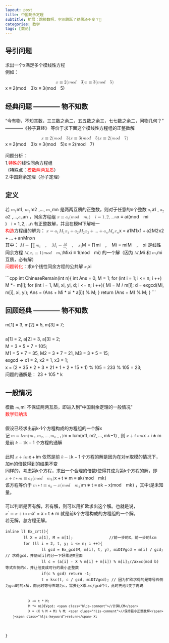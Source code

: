 ```yaml
---
layout: post
title: 中国剩余定理
subtitle: 扩展：跳模数啊，空间跳跃？结果还不变？🤔
categories: 数学
tags: [数论]
---
```


<head>
        <link rel="stylesheet" href="https://cdn.jsdelivr.net/npm/katex@0.10.2/dist/katex.min.css" integrity="sha384-yFRtMMDnQtDRO8rLpMIKrtPCD5jdktao2TV19YiZYWMDkUR5GQZR/NOVTdquEx1j" crossorigin="anonymous">
<link href="https://cdn.jsdelivr.net/npm/katex-copytex@latest/dist/katex-copytex.min.css" rel="stylesheet" type="text/css">
        <link rel="stylesheet" href="https://cdn.jsdelivr.net/gh/Microsoft/vscode/extensions/markdown-language-features/media/markdown.css">
<link rel="stylesheet" href="https://cdn.jsdelivr.net/gh/Microsoft/vscode/extensions/markdown-language-features/media/highlight.css">
	<style>
            body {
                font-family: -apple-system, BlinkMacSystemFont, 'Segoe WPC', 'Segoe UI', system-ui, 'Ubuntu', 'Droid Sans', sans-serif;
                font-size: 14px;
                line-height: 1.6;
            }
	</style>
        <style>
		.task-list-item { list-style-type: none; } .task-list-item-checkbox { margin-left: -20px; vertical-align: middle; }
	</style>
</head>

<body class="vscode-body vscode-light">
	<h2 id="导引问题">导引问题</h2>
<p>求出一个x满足多个模线性方程<br>
例如：<br></p>
<p class="katex-block"><span class="katex-display"><span class="katex"><span class="katex-mathml"><math xmlns="http://www.w3.org/1998/Math/MathML" display="block"><semantics><mrow><mi>x</mi><mo>≡</mo><mn>2</mn><mo stretchy="false">(</mo><mi>m</mi><mi>o</mi><mi>d</mi><mspace width="1em"/><mn>3</mn><mo stretchy="false">)</mo><mspace linebreak="newline"></mspace><mi>x</mi><mo>≡</mo><mn>3</mn><mo stretchy="false">(</mo><mi>m</mi><mi>o</mi><mi>d</mi><mspace width="1em"/><mn>5</mn><mo stretchy="false">)</mo></mrow><annotation encoding="application/x-tex">x\equiv2(mod\quad3)\\x\equiv3(mod\quad5)
</annotation></semantics></math></span><span class="katex-html" aria-hidden="true"><span class="base"><span class="strut" style="height:0.46375em;vertical-align:0em;"></span><span class="mord mathnormal">x</span><span class="mspace" style="margin-right:0.2777777777777778em;"></span><span class="mrel">≡</span><span class="mspace" style="margin-right:0.2777777777777778em;"></span></span><span class="base"><span class="strut" style="height:1em;vertical-align:-0.25em;"></span><span class="mord">2</span><span class="mopen">(</span><span class="mord mathnormal">m</span><span class="mord mathnormal">o</span><span class="mord mathnormal">d</span><span class="mspace" style="margin-right:1em;"></span><span class="mord">3</span><span class="mclose">)</span></span><span class="mspace newline"></span><span class="base"><span class="strut" style="height:0.46375em;vertical-align:0em;"></span><span class="mord mathnormal">x</span><span class="mspace" style="margin-right:0.2777777777777778em;"></span><span class="mrel">≡</span><span class="mspace" style="margin-right:0.2777777777777778em;"></span></span><span class="base"><span class="strut" style="height:1em;vertical-align:-0.25em;"></span><span class="mord">3</span><span class="mopen">(</span><span class="mord mathnormal">m</span><span class="mord mathnormal">o</span><span class="mord mathnormal">d</span><span class="mspace" style="margin-right:1em;"></span><span class="mord">5</span><span class="mclose">)</span></span></span></span></span></p>
<h2 id="经典问题--物不知数">经典问题 ———— 物不知数</h2>
<p>“今有物，不知其数，三三数之余二，五五数之余三，七七数之余二，问物几何？”<br>
————《孙子算经》
等价于求下面这个模线性方程组的正整数解</p>
<p class="katex-block"><span class="katex-display"><span class="katex"><span class="katex-mathml"><math xmlns="http://www.w3.org/1998/Math/MathML" display="block"><semantics><mrow><mi>x</mi><mo>≡</mo><mn>2</mn><mo stretchy="false">(</mo><mi>m</mi><mi>o</mi><mi>d</mi><mspace width="1em"/><mn>3</mn><mo stretchy="false">)</mo><mspace linebreak="newline"></mspace><mi>x</mi><mo>≡</mo><mn>3</mn><mo stretchy="false">(</mo><mi>m</mi><mi>o</mi><mi>d</mi><mspace width="1em"/><mn>5</mn><mo stretchy="false">)</mo><mspace linebreak="newline"></mspace><mi>x</mi><mo>≡</mo><mn>2</mn><mo stretchy="false">(</mo><mi>m</mi><mi>o</mi><mi>d</mi><mspace width="1em"/><mn>7</mn><mo stretchy="false">)</mo></mrow><annotation encoding="application/x-tex">x\equiv2(mod\quad3)\\x\equiv3(mod\quad5)\\x\equiv2(mod\quad7)
</annotation></semantics></math></span><span class="katex-html" aria-hidden="true"><span class="base"><span class="strut" style="height:0.46375em;vertical-align:0em;"></span><span class="mord mathnormal">x</span><span class="mspace" style="margin-right:0.2777777777777778em;"></span><span class="mrel">≡</span><span class="mspace" style="margin-right:0.2777777777777778em;"></span></span><span class="base"><span class="strut" style="height:1em;vertical-align:-0.25em;"></span><span class="mord">2</span><span class="mopen">(</span><span class="mord mathnormal">m</span><span class="mord mathnormal">o</span><span class="mord mathnormal">d</span><span class="mspace" style="margin-right:1em;"></span><span class="mord">3</span><span class="mclose">)</span></span><span class="mspace newline"></span><span class="base"><span class="strut" style="height:0.46375em;vertical-align:0em;"></span><span class="mord mathnormal">x</span><span class="mspace" style="margin-right:0.2777777777777778em;"></span><span class="mrel">≡</span><span class="mspace" style="margin-right:0.2777777777777778em;"></span></span><span class="base"><span class="strut" style="height:1em;vertical-align:-0.25em;"></span><span class="mord">3</span><span class="mopen">(</span><span class="mord mathnormal">m</span><span class="mord mathnormal">o</span><span class="mord mathnormal">d</span><span class="mspace" style="margin-right:1em;"></span><span class="mord">5</span><span class="mclose">)</span></span><span class="mspace newline"></span><span class="base"><span class="strut" style="height:0.46375em;vertical-align:0em;"></span><span class="mord mathnormal">x</span><span class="mspace" style="margin-right:0.2777777777777778em;"></span><span class="mrel">≡</span><span class="mspace" style="margin-right:0.2777777777777778em;"></span></span><span class="base"><span class="strut" style="height:1em;vertical-align:-0.25em;"></span><span class="mord">2</span><span class="mopen">(</span><span class="mord mathnormal">m</span><span class="mord mathnormal">o</span><span class="mord mathnormal">d</span><span class="mspace" style="margin-right:1em;"></span><span class="mord">7</span><span class="mclose">)</span></span></span></span></span></p>
<p>问题分析：<br>
1.<span style="color:red;">特殊的</span>线性同余方程组<br>（特殊点：<span style="color:red;">模数两两互质</span>）<br>
2.中国剩余定理（孙子定理）</p>
<h2 id="定义">定义</h2>
<p>若 <span class="katex"><span class="katex-mathml"><math xmlns="http://www.w3.org/1998/Math/MathML"><semantics><mrow><msub><mi>m</mi><mn>1</mn></msub></mrow><annotation encoding="application/x-tex">m_1</annotation></semantics></math></span><span class="katex-html" aria-hidden="true"><span class="base"><span class="strut" style="height:0.58056em;vertical-align:-0.15em;"></span><span class="mord"><span class="mord mathnormal">m</span><span class="msupsub"><span class="vlist-t vlist-t2"><span class="vlist-r"><span class="vlist" style="height:0.30110799999999993em;"><span style="top:-2.5500000000000003em;margin-left:0em;margin-right:0.05em;"><span class="pstrut" style="height:2.7em;"></span><span class="sizing reset-size6 size3 mtight"><span class="mord mtight">1</span></span></span></span><span class="vlist-s">​</span></span><span class="vlist-r"><span class="vlist" style="height:0.15em;"><span></span></span></span></span></span></span></span></span></span>, <span class="katex"><span class="katex-mathml"><math xmlns="http://www.w3.org/1998/Math/MathML"><semantics><mrow><msub><mi>m</mi><mn>2</mn></msub></mrow><annotation encoding="application/x-tex">m_2</annotation></semantics></math></span><span class="katex-html" aria-hidden="true"><span class="base"><span class="strut" style="height:0.58056em;vertical-align:-0.15em;"></span><span class="mord"><span class="mord mathnormal">m</span><span class="msupsub"><span class="vlist-t vlist-t2"><span class="vlist-r"><span class="vlist" style="height:0.30110799999999993em;"><span style="top:-2.5500000000000003em;margin-left:0em;margin-right:0.05em;"><span class="pstrut" style="height:2.7em;"></span><span class="sizing reset-size6 size3 mtight"><span class="mord mtight">2</span></span></span></span><span class="vlist-s">​</span></span><span class="vlist-r"><span class="vlist" style="height:0.15em;"><span></span></span></span></span></span></span></span></span></span> ,..., <span class="katex"><span class="katex-mathml"><math xmlns="http://www.w3.org/1998/Math/MathML"><semantics><mrow><msub><mi>m</mi><mi>n</mi></msub></mrow><annotation encoding="application/x-tex">m_n</annotation></semantics></math></span><span class="katex-html" aria-hidden="true"><span class="base"><span class="strut" style="height:0.58056em;vertical-align:-0.15em;"></span><span class="mord"><span class="mord mathnormal">m</span><span class="msupsub"><span class="vlist-t vlist-t2"><span class="vlist-r"><span class="vlist" style="height:0.151392em;"><span style="top:-2.5500000000000003em;margin-left:0em;margin-right:0.05em;"><span class="pstrut" style="height:2.7em;"></span><span class="sizing reset-size6 size3 mtight"><span class="mord mathnormal mtight">n</span></span></span></span><span class="vlist-s">​</span></span><span class="vlist-r"><span class="vlist" style="height:0.15em;"><span></span></span></span></span></span></span></span></span></span> 是两两互质的正整数，则对于任意的n个整数 <span class="katex"><span class="katex-mathml"><math xmlns="http://www.w3.org/1998/Math/MathML"><semantics><mrow><msub><mi>a</mi><mn>1</mn></msub></mrow><annotation encoding="application/x-tex">a_1</annotation></semantics></math></span><span class="katex-html" aria-hidden="true"><span class="base"><span class="strut" style="height:0.58056em;vertical-align:-0.15em;"></span><span class="mord"><span class="mord mathnormal">a</span><span class="msupsub"><span class="vlist-t vlist-t2"><span class="vlist-r"><span class="vlist" style="height:0.30110799999999993em;"><span style="top:-2.5500000000000003em;margin-left:0em;margin-right:0.05em;"><span class="pstrut" style="height:2.7em;"></span><span class="sizing reset-size6 size3 mtight"><span class="mord mtight">1</span></span></span></span><span class="vlist-s">​</span></span><span class="vlist-r"><span class="vlist" style="height:0.15em;"><span></span></span></span></span></span></span></span></span></span> , <span class="katex"><span class="katex-mathml"><math xmlns="http://www.w3.org/1998/Math/MathML"><semantics><mrow><msub><mi>a</mi><mn>2</mn></msub></mrow><annotation encoding="application/x-tex">a_2</annotation></semantics></math></span><span class="katex-html" aria-hidden="true"><span class="base"><span class="strut" style="height:0.58056em;vertical-align:-0.15em;"></span><span class="mord"><span class="mord mathnormal">a</span><span class="msupsub"><span class="vlist-t vlist-t2"><span class="vlist-r"><span class="vlist" style="height:0.30110799999999993em;"><span style="top:-2.5500000000000003em;margin-left:0em;margin-right:0.05em;"><span class="pstrut" style="height:2.7em;"></span><span class="sizing reset-size6 size3 mtight"><span class="mord mtight">2</span></span></span></span><span class="vlist-s">​</span></span><span class="vlist-r"><span class="vlist" style="height:0.15em;"><span></span></span></span></span></span></span></span></span></span> ,...,<span class="katex"><span class="katex-mathml"><math xmlns="http://www.w3.org/1998/Math/MathML"><semantics><mrow><msub><mi>a</mi><mi>n</mi></msub></mrow><annotation encoding="application/x-tex">a_n</annotation></semantics></math></span><span class="katex-html" aria-hidden="true"><span class="base"><span class="strut" style="height:0.58056em;vertical-align:-0.15em;"></span><span class="mord"><span class="mord mathnormal">a</span><span class="msupsub"><span class="vlist-t vlist-t2"><span class="vlist-r"><span class="vlist" style="height:0.151392em;"><span style="top:-2.5500000000000003em;margin-left:0em;margin-right:0.05em;"><span class="pstrut" style="height:2.7em;"></span><span class="sizing reset-size6 size3 mtight"><span class="mord mathnormal mtight">n</span></span></span></span><span class="vlist-s">​</span></span><span class="vlist-r"><span class="vlist" style="height:0.15em;"><span></span></span></span></span></span></span></span></span></span> ，同余方程组 <span class="katex"><span class="katex-mathml"><math xmlns="http://www.w3.org/1998/Math/MathML"><semantics><mrow><mi>x</mi><mo>≡</mo><msub><mi>a</mi><mi>i</mi></msub><mo stretchy="false">(</mo><mi>m</mi><mi>o</mi><mi>d</mi><mspace width="1em"/><msub><mi>m</mi><mi>i</mi></msub><mo stretchy="false">)</mo><mspace width="1em"/><mi>i</mi><mo>=</mo><mn>1</mn><mo separator="true">,</mo><mn>2</mn><mo separator="true">,</mo><mi mathvariant="normal">.</mi><mi mathvariant="normal">.</mi><mi mathvariant="normal">.</mi><mi>n</mi></mrow><annotation encoding="application/x-tex">x\equiv a_i(mod\quad m_i)\quad i=1,2,...n</annotation></semantics></math></span><span class="katex-html" aria-hidden="true"><span class="base"><span class="strut" style="height:0.46375em;vertical-align:0em;"></span><span class="mord mathnormal">x</span><span class="mspace" style="margin-right:0.2777777777777778em;"></span><span class="mrel">≡</span><span class="mspace" style="margin-right:0.2777777777777778em;"></span></span><span class="base"><span class="strut" style="height:1em;vertical-align:-0.25em;"></span><span class="mord"><span class="mord mathnormal">a</span><span class="msupsub"><span class="vlist-t vlist-t2"><span class="vlist-r"><span class="vlist" style="height:0.31166399999999994em;"><span style="top:-2.5500000000000003em;margin-left:0em;margin-right:0.05em;"><span class="pstrut" style="height:2.7em;"></span><span class="sizing reset-size6 size3 mtight"><span class="mord mathnormal mtight">i</span></span></span></span><span class="vlist-s">​</span></span><span class="vlist-r"><span class="vlist" style="height:0.15em;"><span></span></span></span></span></span></span><span class="mopen">(</span><span class="mord mathnormal">m</span><span class="mord mathnormal">o</span><span class="mord mathnormal">d</span><span class="mspace" style="margin-right:1em;"></span><span class="mord"><span class="mord mathnormal">m</span><span class="msupsub"><span class="vlist-t vlist-t2"><span class="vlist-r"><span class="vlist" style="height:0.31166399999999994em;"><span style="top:-2.5500000000000003em;margin-left:0em;margin-right:0.05em;"><span class="pstrut" style="height:2.7em;"></span><span class="sizing reset-size6 size3 mtight"><span class="mord mathnormal mtight">i</span></span></span></span><span class="vlist-s">​</span></span><span class="vlist-r"><span class="vlist" style="height:0.15em;"><span></span></span></span></span></span></span><span class="mclose">)</span><span class="mspace" style="margin-right:1em;"></span><span class="mord mathnormal">i</span><span class="mspace" style="margin-right:0.2777777777777778em;"></span><span class="mrel">=</span><span class="mspace" style="margin-right:0.2777777777777778em;"></span></span><span class="base"><span class="strut" style="height:0.8388800000000001em;vertical-align:-0.19444em;"></span><span class="mord">1</span><span class="mpunct">,</span><span class="mspace" style="margin-right:0.16666666666666666em;"></span><span class="mord">2</span><span class="mpunct">,</span><span class="mspace" style="margin-right:0.16666666666666666em;"></span><span class="mord">...</span><span class="mord mathnormal">n</span></span></span></span> 有正整数解，并且在模M下解唯一<br>
<span style="color:red;">构造</span>方程组的解为： <span class="katex"><span class="katex-mathml"><math xmlns="http://www.w3.org/1998/Math/MathML"><semantics><mrow><mi>x</mi><mo>=</mo><msub><mi>a</mi><mn>1</mn></msub><msub><mi>M</mi><mn>1</mn></msub><msub><mi>x</mi><mn>1</mn></msub><mo>+</mo><msub><mi>a</mi><mn>2</mn></msub><msub><mi>M</mi><mn>2</mn></msub><msub><mi>x</mi><mn>2</mn></msub><mo>+</mo><mi mathvariant="normal">.</mi><mi mathvariant="normal">.</mi><mi mathvariant="normal">.</mi><mo>+</mo><msub><mi>a</mi><mi>n</mi></msub><msub><mi>M</mi><mi>n</mi></msub><msub><mi>x</mi><mi>n</mi></msub></mrow><annotation encoding="application/x-tex">x=a_1M_1x_1+a_2M_2x_2+...+a_nM_nx_n</annotation></semantics></math></span><span class="katex-html" aria-hidden="true"><span class="base"><span class="strut" style="height:0.43056em;vertical-align:0em;"></span><span class="mord mathnormal">x</span><span class="mspace" style="margin-right:0.2777777777777778em;"></span><span class="mrel">=</span><span class="mspace" style="margin-right:0.2777777777777778em;"></span></span><span class="base"><span class="strut" style="height:0.83333em;vertical-align:-0.15em;"></span><span class="mord"><span class="mord mathnormal">a</span><span class="msupsub"><span class="vlist-t vlist-t2"><span class="vlist-r"><span class="vlist" style="height:0.30110799999999993em;"><span style="top:-2.5500000000000003em;margin-left:0em;margin-right:0.05em;"><span class="pstrut" style="height:2.7em;"></span><span class="sizing reset-size6 size3 mtight"><span class="mord mtight">1</span></span></span></span><span class="vlist-s">​</span></span><span class="vlist-r"><span class="vlist" style="height:0.15em;"><span></span></span></span></span></span></span><span class="mord"><span class="mord mathnormal" style="margin-right:0.10903em;">M</span><span class="msupsub"><span class="vlist-t vlist-t2"><span class="vlist-r"><span class="vlist" style="height:0.30110799999999993em;"><span style="top:-2.5500000000000003em;margin-left:-0.10903em;margin-right:0.05em;"><span class="pstrut" style="height:2.7em;"></span><span class="sizing reset-size6 size3 mtight"><span class="mord mtight">1</span></span></span></span><span class="vlist-s">​</span></span><span class="vlist-r"><span class="vlist" style="height:0.15em;"><span></span></span></span></span></span></span><span class="mord"><span class="mord mathnormal">x</span><span class="msupsub"><span class="vlist-t vlist-t2"><span class="vlist-r"><span class="vlist" style="height:0.30110799999999993em;"><span style="top:-2.5500000000000003em;margin-left:0em;margin-right:0.05em;"><span class="pstrut" style="height:2.7em;"></span><span class="sizing reset-size6 size3 mtight"><span class="mord mtight">1</span></span></span></span><span class="vlist-s">​</span></span><span class="vlist-r"><span class="vlist" style="height:0.15em;"><span></span></span></span></span></span></span><span class="mspace" style="margin-right:0.2222222222222222em;"></span><span class="mbin">+</span><span class="mspace" style="margin-right:0.2222222222222222em;"></span></span><span class="base"><span class="strut" style="height:0.83333em;vertical-align:-0.15em;"></span><span class="mord"><span class="mord mathnormal">a</span><span class="msupsub"><span class="vlist-t vlist-t2"><span class="vlist-r"><span class="vlist" style="height:0.30110799999999993em;"><span style="top:-2.5500000000000003em;margin-left:0em;margin-right:0.05em;"><span class="pstrut" style="height:2.7em;"></span><span class="sizing reset-size6 size3 mtight"><span class="mord mtight">2</span></span></span></span><span class="vlist-s">​</span></span><span class="vlist-r"><span class="vlist" style="height:0.15em;"><span></span></span></span></span></span></span><span class="mord"><span class="mord mathnormal" style="margin-right:0.10903em;">M</span><span class="msupsub"><span class="vlist-t vlist-t2"><span class="vlist-r"><span class="vlist" style="height:0.30110799999999993em;"><span style="top:-2.5500000000000003em;margin-left:-0.10903em;margin-right:0.05em;"><span class="pstrut" style="height:2.7em;"></span><span class="sizing reset-size6 size3 mtight"><span class="mord mtight">2</span></span></span></span><span class="vlist-s">​</span></span><span class="vlist-r"><span class="vlist" style="height:0.15em;"><span></span></span></span></span></span></span><span class="mord"><span class="mord mathnormal">x</span><span class="msupsub"><span class="vlist-t vlist-t2"><span class="vlist-r"><span class="vlist" style="height:0.30110799999999993em;"><span style="top:-2.5500000000000003em;margin-left:0em;margin-right:0.05em;"><span class="pstrut" style="height:2.7em;"></span><span class="sizing reset-size6 size3 mtight"><span class="mord mtight">2</span></span></span></span><span class="vlist-s">​</span></span><span class="vlist-r"><span class="vlist" style="height:0.15em;"><span></span></span></span></span></span></span><span class="mspace" style="margin-right:0.2222222222222222em;"></span><span class="mbin">+</span><span class="mspace" style="margin-right:0.2222222222222222em;"></span></span><span class="base"><span class="strut" style="height:0.66666em;vertical-align:-0.08333em;"></span><span class="mord">...</span><span class="mspace" style="margin-right:0.2222222222222222em;"></span><span class="mbin">+</span><span class="mspace" style="margin-right:0.2222222222222222em;"></span></span><span class="base"><span class="strut" style="height:0.83333em;vertical-align:-0.15em;"></span><span class="mord"><span class="mord mathnormal">a</span><span class="msupsub"><span class="vlist-t vlist-t2"><span class="vlist-r"><span class="vlist" style="height:0.151392em;"><span style="top:-2.5500000000000003em;margin-left:0em;margin-right:0.05em;"><span class="pstrut" style="height:2.7em;"></span><span class="sizing reset-size6 size3 mtight"><span class="mord mathnormal mtight">n</span></span></span></span><span class="vlist-s">​</span></span><span class="vlist-r"><span class="vlist" style="height:0.15em;"><span></span></span></span></span></span></span><span class="mord"><span class="mord mathnormal" style="margin-right:0.10903em;">M</span><span class="msupsub"><span class="vlist-t vlist-t2"><span class="vlist-r"><span class="vlist" style="height:0.151392em;"><span style="top:-2.5500000000000003em;margin-left:-0.10903em;margin-right:0.05em;"><span class="pstrut" style="height:2.7em;"></span><span class="sizing reset-size6 size3 mtight"><span class="mord mathnormal mtight">n</span></span></span></span><span class="vlist-s">​</span></span><span class="vlist-r"><span class="vlist" style="height:0.15em;"><span></span></span></span></span></span></span><span class="mord"><span class="mord mathnormal">x</span><span class="msupsub"><span class="vlist-t vlist-t2"><span class="vlist-r"><span class="vlist" style="height:0.151392em;"><span style="top:-2.5500000000000003em;margin-left:0em;margin-right:0.05em;"><span class="pstrut" style="height:2.7em;"></span><span class="sizing reset-size6 size3 mtight"><span class="mord mathnormal mtight">n</span></span></span></span><span class="vlist-s">​</span></span><span class="vlist-r"><span class="vlist" style="height:0.15em;"><span></span></span></span></span></span></span></span></span></span><br>
其中： <span class="katex"><span class="katex-mathml"><math xmlns="http://www.w3.org/1998/Math/MathML"><semantics><mrow><mi>M</mi><mo>=</mo><mo>∏</mo><msub><mi>m</mi><mi>i</mi></msub><mspace width="1em"/><mo separator="true">,</mo><mspace width="1em"/><msub><mi>M</mi><mi>i</mi></msub><mo>=</mo><mfrac><mi>M</mi><msub><mi>m</mi><mi>i</mi></msub></mfrac><mspace width="1em"/><mo separator="true">,</mo><mspace width="1em"/><msub><mi>x</mi><mi>i</mi></msub></mrow><annotation encoding="application/x-tex">M=\prod m_i\quad,\quad M_i=\frac M{m_i}\quad,\quad x_i</annotation></semantics></math></span><span class="katex-html" aria-hidden="true"><span class="base"><span class="strut" style="height:0.68333em;vertical-align:0em;"></span><span class="mord mathnormal" style="margin-right:0.10903em;">M</span><span class="mspace" style="margin-right:0.2777777777777778em;"></span><span class="mrel">=</span><span class="mspace" style="margin-right:0.2777777777777778em;"></span></span><span class="base"><span class="strut" style="height:1.00001em;vertical-align:-0.25001em;"></span><span class="mop op-symbol small-op" style="position:relative;top:-0.0000050000000000050004em;">∏</span><span class="mspace" style="margin-right:0.16666666666666666em;"></span><span class="mord"><span class="mord mathnormal">m</span><span class="msupsub"><span class="vlist-t vlist-t2"><span class="vlist-r"><span class="vlist" style="height:0.31166399999999994em;"><span style="top:-2.5500000000000003em;margin-left:0em;margin-right:0.05em;"><span class="pstrut" style="height:2.7em;"></span><span class="sizing reset-size6 size3 mtight"><span class="mord mathnormal mtight">i</span></span></span></span><span class="vlist-s">​</span></span><span class="vlist-r"><span class="vlist" style="height:0.15em;"><span></span></span></span></span></span></span><span class="mspace" style="margin-right:1em;"></span><span class="mpunct">,</span><span class="mspace" style="margin-right:1em;"></span><span class="mspace" style="margin-right:0.16666666666666666em;"></span><span class="mord"><span class="mord mathnormal" style="margin-right:0.10903em;">M</span><span class="msupsub"><span class="vlist-t vlist-t2"><span class="vlist-r"><span class="vlist" style="height:0.31166399999999994em;"><span style="top:-2.5500000000000003em;margin-left:-0.10903em;margin-right:0.05em;"><span class="pstrut" style="height:2.7em;"></span><span class="sizing reset-size6 size3 mtight"><span class="mord mathnormal mtight">i</span></span></span></span><span class="vlist-s">​</span></span><span class="vlist-r"><span class="vlist" style="height:0.15em;"><span></span></span></span></span></span></span><span class="mspace" style="margin-right:0.2777777777777778em;"></span><span class="mrel">=</span><span class="mspace" style="margin-right:0.2777777777777778em;"></span></span><span class="base"><span class="strut" style="height:1.317431em;vertical-align:-0.44509999999999994em;"></span><span class="mord"><span class="mopen nulldelimiter"></span><span class="mfrac"><span class="vlist-t vlist-t2"><span class="vlist-r"><span class="vlist" style="height:0.872331em;"><span style="top:-2.655em;"><span class="pstrut" style="height:3em;"></span><span class="sizing reset-size6 size3 mtight"><span class="mord mtight"><span class="mord mtight"><span class="mord mathnormal mtight">m</span><span class="msupsub"><span class="vlist-t vlist-t2"><span class="vlist-r"><span class="vlist" style="height:0.3280857142857143em;"><span style="top:-2.357em;margin-left:0em;margin-right:0.07142857142857144em;"><span class="pstrut" style="height:2.5em;"></span><span class="sizing reset-size3 size1 mtight"><span class="mord mathnormal mtight">i</span></span></span></span><span class="vlist-s">​</span></span><span class="vlist-r"><span class="vlist" style="height:0.143em;"><span></span></span></span></span></span></span></span></span></span><span style="top:-3.23em;"><span class="pstrut" style="height:3em;"></span><span class="frac-line" style="border-bottom-width:0.04em;"></span></span><span style="top:-3.394em;"><span class="pstrut" style="height:3em;"></span><span class="sizing reset-size6 size3 mtight"><span class="mord mtight"><span class="mord mathnormal mtight" style="margin-right:0.10903em;">M</span></span></span></span></span><span class="vlist-s">​</span></span><span class="vlist-r"><span class="vlist" style="height:0.44509999999999994em;"><span></span></span></span></span></span><span class="mclose nulldelimiter"></span></span><span class="mspace" style="margin-right:1em;"></span><span class="mpunct">,</span><span class="mspace" style="margin-right:1em;"></span><span class="mspace" style="margin-right:0.16666666666666666em;"></span><span class="mord"><span class="mord mathnormal">x</span><span class="msupsub"><span class="vlist-t vlist-t2"><span class="vlist-r"><span class="vlist" style="height:0.31166399999999994em;"><span style="top:-2.5500000000000003em;margin-left:0em;margin-right:0.05em;"><span class="pstrut" style="height:2.7em;"></span><span class="sizing reset-size6 size3 mtight"><span class="mord mathnormal mtight">i</span></span></span></span><span class="vlist-s">​</span></span><span class="vlist-r"><span class="vlist" style="height:0.15em;"><span></span></span></span></span></span></span></span></span></span> 是线性同余方程
<span class="katex"><span class="katex-mathml"><math xmlns="http://www.w3.org/1998/Math/MathML"><semantics><mrow><msub><mi>M</mi><mi>i</mi></msub><msub><mi>x</mi><mi>i</mi></msub><mo>≡</mo><mn>1</mn><mo stretchy="false">(</mo><mi>m</mi><mi>o</mi><mi>d</mi><mspace width="1em"/><msub><mi>m</mi><mi>i</mi></msub><mo stretchy="false">)</mo></mrow><annotation encoding="application/x-tex">M_ix_i\equiv1(mod\quad m_i)</annotation></semantics></math></span><span class="katex-html" aria-hidden="true"><span class="base"><span class="strut" style="height:0.83333em;vertical-align:-0.15em;"></span><span class="mord"><span class="mord mathnormal" style="margin-right:0.10903em;">M</span><span class="msupsub"><span class="vlist-t vlist-t2"><span class="vlist-r"><span class="vlist" style="height:0.31166399999999994em;"><span style="top:-2.5500000000000003em;margin-left:-0.10903em;margin-right:0.05em;"><span class="pstrut" style="height:2.7em;"></span><span class="sizing reset-size6 size3 mtight"><span class="mord mathnormal mtight">i</span></span></span></span><span class="vlist-s">​</span></span><span class="vlist-r"><span class="vlist" style="height:0.15em;"><span></span></span></span></span></span></span><span class="mord"><span class="mord mathnormal">x</span><span class="msupsub"><span class="vlist-t vlist-t2"><span class="vlist-r"><span class="vlist" style="height:0.31166399999999994em;"><span style="top:-2.5500000000000003em;margin-left:0em;margin-right:0.05em;"><span class="pstrut" style="height:2.7em;"></span><span class="sizing reset-size6 size3 mtight"><span class="mord mathnormal mtight">i</span></span></span></span><span class="vlist-s">​</span></span><span class="vlist-r"><span class="vlist" style="height:0.15em;"><span></span></span></span></span></span></span><span class="mspace" style="margin-right:0.2777777777777778em;"></span><span class="mrel">≡</span><span class="mspace" style="margin-right:0.2777777777777778em;"></span></span><span class="base"><span class="strut" style="height:1em;vertical-align:-0.25em;"></span><span class="mord">1</span><span class="mopen">(</span><span class="mord mathnormal">m</span><span class="mord mathnormal">o</span><span class="mord mathnormal">d</span><span class="mspace" style="margin-right:1em;"></span><span class="mord"><span class="mord mathnormal">m</span><span class="msupsub"><span class="vlist-t vlist-t2"><span class="vlist-r"><span class="vlist" style="height:0.31166399999999994em;"><span style="top:-2.5500000000000003em;margin-left:0em;margin-right:0.05em;"><span class="pstrut" style="height:2.7em;"></span><span class="sizing reset-size6 size3 mtight"><span class="mord mathnormal mtight">i</span></span></span></span><span class="vlist-s">​</span></span><span class="vlist-r"><span class="vlist" style="height:0.15em;"><span></span></span></span></span></span></span><span class="mclose">)</span></span></span></span> 的一个解（因为 <span class="katex"><span class="katex-mathml"><math xmlns="http://www.w3.org/1998/Math/MathML"><semantics><mrow><msub><mi>M</mi><mi>i</mi></msub></mrow><annotation encoding="application/x-tex">M_i</annotation></semantics></math></span><span class="katex-html" aria-hidden="true"><span class="base"><span class="strut" style="height:0.83333em;vertical-align:-0.15em;"></span><span class="mord"><span class="mord mathnormal" style="margin-right:0.10903em;">M</span><span class="msupsub"><span class="vlist-t vlist-t2"><span class="vlist-r"><span class="vlist" style="height:0.31166399999999994em;"><span style="top:-2.5500000000000003em;margin-left:-0.10903em;margin-right:0.05em;"><span class="pstrut" style="height:2.7em;"></span><span class="sizing reset-size6 size3 mtight"><span class="mord mathnormal mtight">i</span></span></span></span><span class="vlist-s">​</span></span><span class="vlist-r"><span class="vlist" style="height:0.15em;"><span></span></span></span></span></span></span></span></span></span> 和 <span class="katex"><span class="katex-mathml"><math xmlns="http://www.w3.org/1998/Math/MathML"><semantics><mrow><msub><mi>m</mi><mi>i</mi></msub></mrow><annotation encoding="application/x-tex">m_i</annotation></semantics></math></span><span class="katex-html" aria-hidden="true"><span class="base"><span class="strut" style="height:0.58056em;vertical-align:-0.15em;"></span><span class="mord"><span class="mord mathnormal">m</span><span class="msupsub"><span class="vlist-t vlist-t2"><span class="vlist-r"><span class="vlist" style="height:0.31166399999999994em;"><span style="top:-2.5500000000000003em;margin-left:0em;margin-right:0.05em;"><span class="pstrut" style="height:2.7em;"></span><span class="sizing reset-size6 size3 mtight"><span class="mord mathnormal mtight">i</span></span></span></span><span class="vlist-s">​</span></span><span class="vlist-r"><span class="vlist" style="height:0.15em;"><span></span></span></span></span></span></span></span></span></span> 互质，必有解）<br>
<span style="color: red;">问题转化</span>：求n个线性同余方程的公共解 <span class="katex"><span class="katex-mathml"><math xmlns="http://www.w3.org/1998/Math/MathML"><semantics><mrow><msub><mi>x</mi><mi>i</mi></msub></mrow><annotation encoding="application/x-tex">x_i</annotation></semantics></math></span><span class="katex-html" aria-hidden="true"><span class="base"><span class="strut" style="height:0.58056em;vertical-align:-0.15em;"></span><span class="mord"><span class="mord mathnormal">x</span><span class="msupsub"><span class="vlist-t vlist-t2"><span class="vlist-r"><span class="vlist" style="height:0.31166399999999994em;"><span style="top:-2.5500000000000003em;margin-left:0em;margin-right:0.05em;"><span class="pstrut" style="height:2.7em;"></span><span class="sizing reset-size6 size3 mtight"><span class="mord mathnormal mtight">i</span></span></span></span><span class="vlist-s">​</span></span><span class="vlist-r"><span class="vlist" style="height:0.15em;"><span></span></span></span></span></span></span></span></span></span></p>
```cpp
int ChineseRemain(int n){
	int Ans = 0, M = 1;
	for (int i = 1; i <= n; i ++) M *= m[i];
	for (int i = 1, Mi, xi, yi, d; i <= n; i ++){
		Mi = M / m[i];
		d = exgcd(Mi, m[i], xi, yi);
		Ans = (Ans + Mi * xi * a[i]) % M;
	}
	return (Ans + M) % M;
}
```
<h2 id="回顾经典--物不知数">回顾经典 ———— 物不知数</h2>
<p>m[1] = 3, m[2] = 5, m[3] = 7;<br><br>
a[1] = 2, a[2] = 3, a[3] = 2;<br>
M = 3 * 5 * 7 = 105; <br>
M1 = 5 * 7 = 35, M2 = 3 * 7 = 21, M3 = 3 * 5 = 15;<br>
exgcd -&gt; x1 = 2, x2 = 1, x3 = 1;<br>
x = (2 * 35 * 2 + 3 * 21 * 1 + 2 * 15 * 1) % 105 = 233 % 105 = 23;<br>
问题的通解是： 23 + 105 * k<br></p>
<h2 id="一般情况">一般情况</h2>
<p>模数 <span class="katex"><span class="katex-mathml"><math xmlns="http://www.w3.org/1998/Math/MathML"><semantics><mrow><msub><mi>m</mi><mi>i</mi></msub></mrow><annotation encoding="application/x-tex">m_i</annotation></semantics></math></span><span class="katex-html" aria-hidden="true"><span class="base"><span class="strut" style="height:0.58056em;vertical-align:-0.15em;"></span><span class="mord"><span class="mord mathnormal">m</span><span class="msupsub"><span class="vlist-t vlist-t2"><span class="vlist-r"><span class="vlist" style="height:0.31166399999999994em;"><span style="top:-2.5500000000000003em;margin-left:0em;margin-right:0.05em;"><span class="pstrut" style="height:2.7em;"></span><span class="sizing reset-size6 size3 mtight"><span class="mord mathnormal mtight">i</span></span></span></span><span class="vlist-s">​</span></span><span class="vlist-r"><span class="vlist" style="height:0.15em;"><span></span></span></span></span></span></span></span></span></span> 不保证两两互质，即进入到&quot;中国剩余定理的一般情况&quot;<br>
<span style="color: red;">数学归纳法</span><br><br>假设已经求出前k-1个方程构成的方程组的一个解x<br>记 <span class="katex"><span class="katex-mathml"><math xmlns="http://www.w3.org/1998/Math/MathML"><semantics><mrow><mi>m</mi><mo>=</mo><mi>l</mi><mi>c</mi><mi>m</mi><mo stretchy="false">(</mo><msub><mi>m</mi><mn>1</mn></msub><mo separator="true">,</mo><msub><mi>m</mi><mn>2</mn></msub><mo separator="true">,</mo><mi mathvariant="normal">.</mi><mi mathvariant="normal">.</mi><mi mathvariant="normal">.</mi><mo separator="true">,</mo><msub><mi>m</mi><mrow><mi>k</mi><mo>−</mo><mn>1</mn></mrow></msub><mo stretchy="false">)</mo></mrow><annotation encoding="application/x-tex">m=lcm(m_1,m_2,...,m_{k-1})</annotation></semantics></math></span><span class="katex-html" aria-hidden="true"><span class="base"><span class="strut" style="height:0.43056em;vertical-align:0em;"></span><span class="mord mathnormal">m</span><span class="mspace" style="margin-right:0.2777777777777778em;"></span><span class="mrel">=</span><span class="mspace" style="margin-right:0.2777777777777778em;"></span></span><span class="base"><span class="strut" style="height:1em;vertical-align:-0.25em;"></span><span class="mord mathnormal" style="margin-right:0.01968em;">l</span><span class="mord mathnormal">c</span><span class="mord mathnormal">m</span><span class="mopen">(</span><span class="mord"><span class="mord mathnormal">m</span><span class="msupsub"><span class="vlist-t vlist-t2"><span class="vlist-r"><span class="vlist" style="height:0.30110799999999993em;"><span style="top:-2.5500000000000003em;margin-left:0em;margin-right:0.05em;"><span class="pstrut" style="height:2.7em;"></span><span class="sizing reset-size6 size3 mtight"><span class="mord mtight">1</span></span></span></span><span class="vlist-s">​</span></span><span class="vlist-r"><span class="vlist" style="height:0.15em;"><span></span></span></span></span></span></span><span class="mpunct">,</span><span class="mspace" style="margin-right:0.16666666666666666em;"></span><span class="mord"><span class="mord mathnormal">m</span><span class="msupsub"><span class="vlist-t vlist-t2"><span class="vlist-r"><span class="vlist" style="height:0.30110799999999993em;"><span style="top:-2.5500000000000003em;margin-left:0em;margin-right:0.05em;"><span class="pstrut" style="height:2.7em;"></span><span class="sizing reset-size6 size3 mtight"><span class="mord mtight">2</span></span></span></span><span class="vlist-s">​</span></span><span class="vlist-r"><span class="vlist" style="height:0.15em;"><span></span></span></span></span></span></span><span class="mpunct">,</span><span class="mspace" style="margin-right:0.16666666666666666em;"></span><span class="mord">...</span><span class="mpunct">,</span><span class="mspace" style="margin-right:0.16666666666666666em;"></span><span class="mord"><span class="mord mathnormal">m</span><span class="msupsub"><span class="vlist-t vlist-t2"><span class="vlist-r"><span class="vlist" style="height:0.3361079999999999em;"><span style="top:-2.5500000000000003em;margin-left:0em;margin-right:0.05em;"><span class="pstrut" style="height:2.7em;"></span><span class="sizing reset-size6 size3 mtight"><span class="mord mtight"><span class="mord mathnormal mtight" style="margin-right:0.03148em;">k</span><span class="mbin mtight">−</span><span class="mord mtight">1</span></span></span></span></span><span class="vlist-s">​</span></span><span class="vlist-r"><span class="vlist" style="height:0.208331em;"><span></span></span></span></span></span></span><span class="mclose">)</span></span></span></span> , 则 <span class="katex"><span class="katex-mathml"><math xmlns="http://www.w3.org/1998/Math/MathML"><semantics><mrow><mi>x</mi><mo>+</mo><mi>i</mi><mo>∗</mo><mi>m</mi></mrow><annotation encoding="application/x-tex">x+i*m</annotation></semantics></math></span><span class="katex-html" aria-hidden="true"><span class="base"><span class="strut" style="height:0.66666em;vertical-align:-0.08333em;"></span><span class="mord mathnormal">x</span><span class="mspace" style="margin-right:0.2222222222222222em;"></span><span class="mbin">+</span><span class="mspace" style="margin-right:0.2222222222222222em;"></span></span><span class="base"><span class="strut" style="height:0.65952em;vertical-align:0em;"></span><span class="mord mathnormal">i</span><span class="mspace" style="margin-right:0.2222222222222222em;"></span><span class="mbin">∗</span><span class="mspace" style="margin-right:0.2222222222222222em;"></span></span><span class="base"><span class="strut" style="height:0.43056em;vertical-align:0em;"></span><span class="mord mathnormal">m</span></span></span></span> 是前 <span class="katex"><span class="katex-mathml"><math xmlns="http://www.w3.org/1998/Math/MathML"><semantics><mrow><mi>k</mi><mo>−</mo><mn>1</mn></mrow><annotation encoding="application/x-tex">k-1</annotation></semantics></math></span><span class="katex-html" aria-hidden="true"><span class="base"><span class="strut" style="height:0.77777em;vertical-align:-0.08333em;"></span><span class="mord mathnormal" style="margin-right:0.03148em;">k</span><span class="mspace" style="margin-right:0.2222222222222222em;"></span><span class="mbin">−</span><span class="mspace" style="margin-right:0.2222222222222222em;"></span></span><span class="base"><span class="strut" style="height:0.64444em;vertical-align:0em;"></span><span class="mord">1</span></span></span></span> 个方程的通解<br><br>此时 <span class="katex"><span class="katex-mathml"><math xmlns="http://www.w3.org/1998/Math/MathML"><semantics><mrow><mi>x</mi><mo>+</mo><mi>i</mi><mi>m</mi></mrow><annotation encoding="application/x-tex">x + im</annotation></semantics></math></span><span class="katex-html" aria-hidden="true"><span class="base"><span class="strut" style="height:0.66666em;vertical-align:-0.08333em;"></span><span class="mord mathnormal">x</span><span class="mspace" style="margin-right:0.2222222222222222em;"></span><span class="mbin">+</span><span class="mspace" style="margin-right:0.2222222222222222em;"></span></span><span class="base"><span class="strut" style="height:0.65952em;vertical-align:0em;"></span><span class="mord mathnormal">im</span></span></span></span> 依然是前 <span class="katex"><span class="katex-mathml"><math xmlns="http://www.w3.org/1998/Math/MathML"><semantics><mrow><mi>k</mi><mo>−</mo><mn>1</mn></mrow><annotation encoding="application/x-tex">k-1</annotation></semantics></math></span><span class="katex-html" aria-hidden="true"><span class="base"><span class="strut" style="height:0.77777em;vertical-align:-0.08333em;"></span><span class="mord mathnormal" style="margin-right:0.03148em;">k</span><span class="mspace" style="margin-right:0.2222222222222222em;"></span><span class="mbin">−</span><span class="mspace" style="margin-right:0.2222222222222222em;"></span></span><span class="base"><span class="strut" style="height:0.64444em;vertical-align:0em;"></span><span class="mord">1</span></span></span></span> 个方程的解是因为在对m取模的情况下，加m的倍数得到的结果不变<br>同样的，考虑第k个方程，求出一个合理的倍数t使得其成为第k个方程的解，即 <span class="katex"><span class="katex-mathml"><math xmlns="http://www.w3.org/1998/Math/MathML"><semantics><mrow><mi>x</mi><mo>+</mo><mi>t</mi><mo>∗</mo><mi>m</mi><mo>≡</mo><msub><mi>a</mi><mi>k</mi></msub><mo stretchy="false">(</mo><mi>m</mi><mi>o</mi><mi>d</mi><mspace width="1em"/><msub><mi>m</mi><mi>k</mi></msub><mo stretchy="false">)</mo></mrow><annotation encoding="application/x-tex">x + t * m\equiv a_k(mod\quad m_k)</annotation></semantics></math></span><span class="katex-html" aria-hidden="true"><span class="base"><span class="strut" style="height:0.66666em;vertical-align:-0.08333em;"></span><span class="mord mathnormal">x</span><span class="mspace" style="margin-right:0.2222222222222222em;"></span><span class="mbin">+</span><span class="mspace" style="margin-right:0.2222222222222222em;"></span></span><span class="base"><span class="strut" style="height:0.61508em;vertical-align:0em;"></span><span class="mord mathnormal">t</span><span class="mspace" style="margin-right:0.2222222222222222em;"></span><span class="mbin">∗</span><span class="mspace" style="margin-right:0.2222222222222222em;"></span></span><span class="base"><span class="strut" style="height:0.46375em;vertical-align:0em;"></span><span class="mord mathnormal">m</span><span class="mspace" style="margin-right:0.2777777777777778em;"></span><span class="mrel">≡</span><span class="mspace" style="margin-right:0.2777777777777778em;"></span></span><span class="base"><span class="strut" style="height:1em;vertical-align:-0.25em;"></span><span class="mord"><span class="mord mathnormal">a</span><span class="msupsub"><span class="vlist-t vlist-t2"><span class="vlist-r"><span class="vlist" style="height:0.33610799999999996em;"><span style="top:-2.5500000000000003em;margin-left:0em;margin-right:0.05em;"><span class="pstrut" style="height:2.7em;"></span><span class="sizing reset-size6 size3 mtight"><span class="mord mathnormal mtight" style="margin-right:0.03148em;">k</span></span></span></span><span class="vlist-s">​</span></span><span class="vlist-r"><span class="vlist" style="height:0.15em;"><span></span></span></span></span></span></span><span class="mopen">(</span><span class="mord mathnormal">m</span><span class="mord mathnormal">o</span><span class="mord mathnormal">d</span><span class="mspace" style="margin-right:1em;"></span><span class="mord"><span class="mord mathnormal">m</span><span class="msupsub"><span class="vlist-t vlist-t2"><span class="vlist-r"><span class="vlist" style="height:0.33610799999999996em;"><span style="top:-2.5500000000000003em;margin-left:0em;margin-right:0.05em;"><span class="pstrut" style="height:2.7em;"></span><span class="sizing reset-size6 size3 mtight"><span class="mord mathnormal mtight" style="margin-right:0.03148em;">k</span></span></span></span><span class="vlist-s">​</span></span><span class="vlist-r"><span class="vlist" style="height:0.15em;"><span></span></span></span></span></span></span><span class="mclose">)</span></span></span></span> <br>该方程等价于 <span class="katex"><span class="katex-mathml"><math xmlns="http://www.w3.org/1998/Math/MathML"><semantics><mrow><mi>m</mi><mo>∗</mo><mi>t</mi><mo>≡</mo><msub><mi>a</mi><mi>k</mi></msub><mo>−</mo><mi>x</mi><mo stretchy="false">(</mo><mi>m</mi><mi>o</mi><mi>d</mi><mspace width="1em"/><msub><mi>m</mi><mi>k</mi></msub><mo stretchy="false">)</mo></mrow><annotation encoding="application/x-tex">m*t\equiv a_k-x(mod\quad m_k)</annotation></semantics></math></span><span class="katex-html" aria-hidden="true"><span class="base"><span class="strut" style="height:0.46528em;vertical-align:0em;"></span><span class="mord mathnormal">m</span><span class="mspace" style="margin-right:0.2222222222222222em;"></span><span class="mbin">∗</span><span class="mspace" style="margin-right:0.2222222222222222em;"></span></span><span class="base"><span class="strut" style="height:0.61508em;vertical-align:0em;"></span><span class="mord mathnormal">t</span><span class="mspace" style="margin-right:0.2777777777777778em;"></span><span class="mrel">≡</span><span class="mspace" style="margin-right:0.2777777777777778em;"></span></span><span class="base"><span class="strut" style="height:0.73333em;vertical-align:-0.15em;"></span><span class="mord"><span class="mord mathnormal">a</span><span class="msupsub"><span class="vlist-t vlist-t2"><span class="vlist-r"><span class="vlist" style="height:0.33610799999999996em;"><span style="top:-2.5500000000000003em;margin-left:0em;margin-right:0.05em;"><span class="pstrut" style="height:2.7em;"></span><span class="sizing reset-size6 size3 mtight"><span class="mord mathnormal mtight" style="margin-right:0.03148em;">k</span></span></span></span><span class="vlist-s">​</span></span><span class="vlist-r"><span class="vlist" style="height:0.15em;"><span></span></span></span></span></span></span><span class="mspace" style="margin-right:0.2222222222222222em;"></span><span class="mbin">−</span><span class="mspace" style="margin-right:0.2222222222222222em;"></span></span><span class="base"><span class="strut" style="height:1em;vertical-align:-0.25em;"></span><span class="mord mathnormal">x</span><span class="mopen">(</span><span class="mord mathnormal">m</span><span class="mord mathnormal">o</span><span class="mord mathnormal">d</span><span class="mspace" style="margin-right:1em;"></span><span class="mord"><span class="mord mathnormal">m</span><span class="msupsub"><span class="vlist-t vlist-t2"><span class="vlist-r"><span class="vlist" style="height:0.33610799999999996em;"><span style="top:-2.5500000000000003em;margin-left:0em;margin-right:0.05em;"><span class="pstrut" style="height:2.7em;"></span><span class="sizing reset-size6 size3 mtight"><span class="mord mathnormal mtight" style="margin-right:0.03148em;">k</span></span></span></span><span class="vlist-s">​</span></span><span class="vlist-r"><span class="vlist" style="height:0.15em;"><span></span></span></span></span></span></span><span class="mclose">)</span></span></span></span> ，其中t是未知量。<br><br>可以判断是否有解，若有解，则可以用扩欧求出这个解。也就是说， <span class="katex"><span class="katex-mathml"><math xmlns="http://www.w3.org/1998/Math/MathML"><semantics><mrow><msup><mi>x</mi><mo mathvariant="normal" lspace="0em" rspace="0em">′</mo></msup><mo>=</mo><mi>x</mi><mo>+</mo><mi>t</mi><mo>∗</mo><mi>m</mi></mrow><annotation encoding="application/x-tex">x&#x27;=x+t*m</annotation></semantics></math></span><span class="katex-html" aria-hidden="true"><span class="base"><span class="strut" style="height:0.751892em;vertical-align:0em;"></span><span class="mord"><span class="mord mathnormal">x</span><span class="msupsub"><span class="vlist-t"><span class="vlist-r"><span class="vlist" style="height:0.751892em;"><span style="top:-3.063em;margin-right:0.05em;"><span class="pstrut" style="height:2.7em;"></span><span class="sizing reset-size6 size3 mtight"><span class="mord mtight"><span class="mord mtight">′</span></span></span></span></span></span></span></span></span><span class="mspace" style="margin-right:0.2777777777777778em;"></span><span class="mrel">=</span><span class="mspace" style="margin-right:0.2777777777777778em;"></span></span><span class="base"><span class="strut" style="height:0.66666em;vertical-align:-0.08333em;"></span><span class="mord mathnormal">x</span><span class="mspace" style="margin-right:0.2222222222222222em;"></span><span class="mbin">+</span><span class="mspace" style="margin-right:0.2222222222222222em;"></span></span><span class="base"><span class="strut" style="height:0.61508em;vertical-align:0em;"></span><span class="mord mathnormal">t</span><span class="mspace" style="margin-right:0.2222222222222222em;"></span><span class="mbin">∗</span><span class="mspace" style="margin-right:0.2222222222222222em;"></span></span><span class="base"><span class="strut" style="height:0.43056em;vertical-align:0em;"></span><span class="mord mathnormal">m</span></span></span></span> 就是前k个方程构成的方程组的一个解。<br>若无解，总方程无解。</p>
<pre><code class="language-cpp"><div><span class="hljs-function"><span class="hljs-keyword">inline</span> ll <span class="hljs-title">Ex_crt</span><span class="hljs-params">()</span></span>{
        ll X = a[<span class="hljs-number">1</span>], M = m[<span class="hljs-number">1</span>];                <span class="hljs-comment">//前一步的X，前一步的lcm</span>
        <span class="hljs-keyword">for</span> (ll i = <span class="hljs-number">2</span>, t, y; i &lt;= n; i ++){
                ll gcd = Ex_gcd(M, m[i], t, y), miDIVgcd = m[i] / gcd; <span class="hljs-comment">// 求得gcd，并使m[i]约分一下好乘进M里面</span>
                ll c = (a[i] - X % m[i] + m[i]) % m[i];<span class="hljs-comment">//ax≡c(mod b) 等式右侧的c，并让他变成可行的最小正整数</span>
                <span class="hljs-keyword">if</span>(c % gcd) <span class="hljs-keyword">return</span> <span class="hljs-number">-1</span>;
                t = ksc(t, c / gcd, miDIVgcd); <span class="hljs-comment">// 因为扩欧求得的是等号右侧为gcd时的x解，而此时等号右端为c，需要让X乘上c/gcd个t，此时先给t变了再说</span>


                X += t * M;
                M *= miDIVgcd; <span class="hljs-comment">//计算LCM</span>
                X = (X % M + M) % M; <span class="hljs-comment">//保持最小正整数解</span>
        }<span class="hljs-keyword">return</span> X;
}
</div></code></pre>
    </body>
